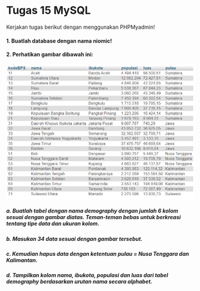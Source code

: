 # Tugas 15 MySQL
Kerjakan tugas berikut dengan menggunakan PHPMyadmin!


#### 1. Buatlah database dengan nama niomic!

#### 2. Perhatikan gambar dibawah ini:
![Tugas 15](https://github.com/troy213/tugas_15_mysql/blob/main/Tugas%2015%20MySQL.png)

##### a. Buatlah tabel dengan nama demography dengan jumlah 6 kolom sesuai dengan gambar diatas. Teman-teman bebas untuk berkreasi tentang tipe data dan ukuran kolom.

##### b. Masukan 34 data sesuai dengan gambar tersebut.

##### c. Kemudian hapus data dengan ketentuan pulau = Nusa Tenggara dan Kalimantan.

##### d. Tampilkan kolom nama, ibukota, populasi dan luas dari tabel demography berdasarkan urutan nama secara alphabet.
